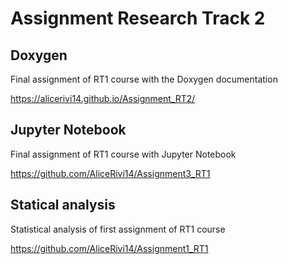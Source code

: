 # Assignment Research Track 2

## Doxygen

Final assignment of RT1 course with the Doxygen documentation

https://alicerivi14.github.io/Assignment_RT2/

## Jupyter Notebook

Final assignment of RT1 course with Jupyter Notebook

https://github.com/AliceRivi14/Assignment3_RT1

## Statical analysis

Statistical analysis of first assignment of RT1 course

https://github.com/AliceRivi14/Assignment1_RT1

